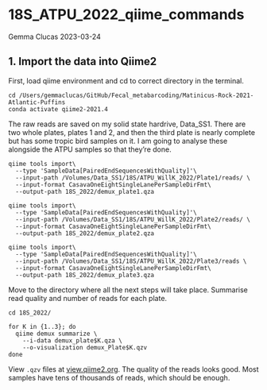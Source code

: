 18S_ATPU_2022_qiime_commands
================
Gemma Clucas
2023-03-24

## 1. Import the data into Qiime2

First, load qiime environment and cd to correct directory in the
terminal.

    cd /Users/gemmaclucas/GitHub/Fecal_metabarcoding/Matinicus-Rock-2021-Atlantic-Puffins
    conda activate qiime2-2021.4

The raw reads are saved on my solid state hardrive, Data_SS1. There are
two whole plates, plates 1 and 2, and then the third plate is nearly
complete but has some tropic bird samples on it. I am going to analyse
these alongside the ATPU samples so that they’re done.

    qiime tools import\
      --type 'SampleData[PairedEndSequencesWithQuality]'\
      --input-path /Volumes/Data_SS1/18S/ATPU_WillK_2022/Plate1/reads/ \
      --input-format CasavaOneEightSingleLanePerSampleDirFmt\
      --output-path 18S_2022/demux_plate1.qza
      
    qiime tools import\
      --type 'SampleData[PairedEndSequencesWithQuality]'\
      --input-path /Volumes/Data_SS1/18S/ATPU_WillK_2022/Plate2/reads/ \
      --input-format CasavaOneEightSingleLanePerSampleDirFmt\
      --output-path 18S_2022/demux_plate2.qza
      
    qiime tools import\
      --type 'SampleData[PairedEndSequencesWithQuality]'\
      --input-path /Volumes/Data_SS1/18S/ATPU_WillK_2022/Plate3/reads \
      --input-format CasavaOneEightSingleLanePerSampleDirFmt\
      --output-path 18S_2022/demux_plate3.qza  

Move to the directory where all the next steps will take place.
Summarise read quality and number of reads for each plate.

    cd 18S_2022/

    for K in {1..3}; do
      qiime demux summarize \
        --i-data demux_plate$K.qza \
        --o-visualization demux_Plate$K.qzv
    done

View `.qzv` files at [view.qiime2.org](view.qiime2.org). The quality of
the reads looks good. Most samples have tens of thousands of reads,
which should be enough.
